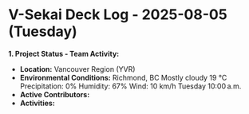 # V-Sekai Deck Log - 2025-08-05 (Tuesday)

**1. Project Status - Team Activity:**

- **Location:** Vancouver Region (YVR)
- **Environmental Conditions:**
  Richmond, BC
  Mostly cloudy
  19 °C
  Precipitation: 0%
  Humidity: 67%
  Wind: 10 km/h
  Tuesday 10:00 a.m.
- **Active Contributors:**
- **Activities:**
